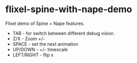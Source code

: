 flixel-spine-with-nape-demo
===========================

Flixel demo of Spine + Nape features. 

*  TAB - for switch between different debug vision.
*  Z/X - Zoom +/-
*  SPACE - set the next animation
*  UP/DOWN - +/- timescale
*  LEFT/RIGHT - flip x
